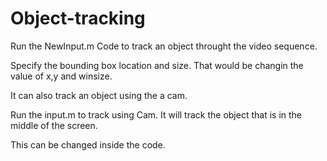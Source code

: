 # Object-tracking

Run the NewInput.m Code to track an object throught the video sequence.

Specify the bounding box location and size. That would be changin the value of x,y and winsize.

It can also track an object using the a cam.

Run the input.m to track using Cam. It will track the object that is in the middle of the screen.

This can be changed inside the code.
